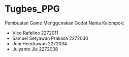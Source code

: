 # Tugbes_PPG
 Pembuatan Game Menggunakan Godot
Nama Kelompok:
- Vico Rafelino 2272011
- Samuel Setyawan Prakasa 2272030
- Joni Hendrawan 2272034
- Julyanto Jie 2272038
